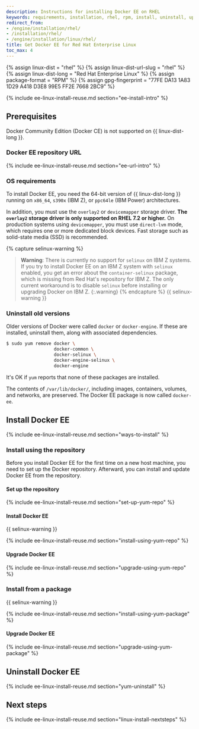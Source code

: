 ```yaml
---
description: Instructions for installing Docker EE on RHEL
keywords: requirements, installation, rhel, rpm, install, uninstall, upgrade, update
redirect_from:
- /engine/installation/rhel/
- /installation/rhel/
- /engine/installation/linux/rhel/
title: Get Docker EE for Red Hat Enterprise Linux
toc_max: 4
---
```


{% assign linux-dist = "rhel" %}
{% assign linux-dist-url-slug = "rhel" %}
{% assign linux-dist-long = "Red Hat Enterprise Linux" %}
{% assign package-format = "RPM" %}
{% assign gpg-fingerprint = "77FE DA13 1A83 1D29 A418  D3E8 99E5 FF2E 7668 2BC9" %}

{% include ee-linux-install-reuse.md section="ee-install-intro" %}

## Prerequisites

Docker Community Edition (Docker CE) is not supported on {{ linux-dist-long }}.

### Docker EE repository URL

{% include ee-linux-install-reuse.md section="ee-url-intro" %}

### OS requirements

To install Docker EE, you need the 64-bit version of {{ linux-dist-long }}
running on `x86_64`, `s390x` (IBM Z), or `ppc64le` (IBM Power) architectures.

In addition, you must use the `overlay2` or `devicemapper` storage driver.
**The `overlay2` storage driver is only supported on RHEL 7.2 or higher.** On
production systems using `devicemapper`, you must use `direct-lvm` mode, which
requires one or more dedicated block devices. Fast storage such as solid-state
media (SSD) is recommended.

{% capture selinux-warning %}
> **Warning**: There is currently no support for `selinux` on IBM Z systems. If
> you try to install Docker EE on an IBM Z system with `selinux` enabled, you get
> an error about the `container-selinux` package, which is missing from Red Hat's
> repository for IBM Z. The only current workaround is to disable `selinux`
> before installing or upgrading Docker on IBM Z.
{:.warning}
{% endcapture %}
{{ selinux-warning }}

### Uninstall old versions

Older versions of Docker were called `docker` or `docker-engine`. If these are
installed, uninstall them, along with associated dependencies.

```bash
$ sudo yum remove docker \
                  docker-common \
                  docker-selinux \
                  docker-engine-selinux \
                  docker-engine
```

It's OK if `yum` reports that none of these packages are installed.

The contents of `/var/lib/docker/`, including images, containers, volumes, and
networks, are preserved. The Docker EE package is now called `docker-ee`.

## Install Docker EE

{% include ee-linux-install-reuse.md section="ways-to-install" %}

### Install using the repository

Before you install Docker EE for the first time on a new host machine, you need
to set up the Docker repository. Afterward, you can install and update Docker EE
from the repository.

#### Set up the repository

{% include ee-linux-install-reuse.md section="set-up-yum-repo" %}

#### Install Docker EE

{{ selinux-warning }}

{% include ee-linux-install-reuse.md section="install-using-yum-repo" %}

#### Upgrade Docker EE

{% include ee-linux-install-reuse.md section="upgrade-using-yum-repo" %}

### Install from a package

{{ selinux-warning }}

{% include ee-linux-install-reuse.md section="install-using-yum-package" %}

#### Upgrade Docker EE

{% include ee-linux-install-reuse.md section="upgrade-using-yum-package" %}

## Uninstall Docker EE

{% include ee-linux-install-reuse.md section="yum-uninstall" %}

## Next steps

{% include ee-linux-install-reuse.md section="linux-install-nextsteps" %}
